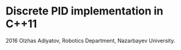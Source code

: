# Discrete PID implementation in C++11



2016 Olzhas Adiyatov, Robotics Department, Nazarbayev University.
